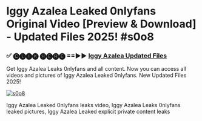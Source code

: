 # Iggy Azalea Leaked 0nlyfans Original Video [Preview & Download] - Updated Files 2025! #s0o8

<h3>✅ 🅒🅛🅘🅚 🅗🅔🅡🅔 ==►► <a href="https://mediafile.pages.dev?q=Iggy+Azalea&ref=B5R" rel="nofollow">Iggy Azalea Updated Files</a></h3>

Get Iggy Azalea Leaks 0nlyfans and all content. Now you can access all videos and pictures of Iggy Azalea Leaked 0nlyfans. New Updated Files 2025!

[![s0o8](https://github.com/user-attachments/assets/f5210949-1d50-4880-9bd9-f37c6975c838)](https://mediafile.pages.dev?q=Iggy+Azalea&ref=B5R)

Iggy Azalea Leaked 0nlyfans leaks video, Iggy Azalea Leaks 0nlyfans leaked pictures, Iggy Azalea Leaked explicit private content leaks